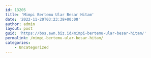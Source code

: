 ```yaml
---
id: 13205
title: 'Mimpi Bertemu Ular Besar Hitam'
date: '2022-11-20T03:23:38+00:00'
author: admin
layout: post
guid: 'https://bos.awn.biz.id/mimpi-bertemu-ular-besar-hitam/'
permalink: /mimpi-bertemu-ular-besar-hitam/
categories:
    - Uncategorized
---
```


